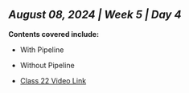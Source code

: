 ## _August 08, 2024 | Week 5 | Day 4_

**Contents covered include:**

- With Pipeline
- Without Pipeline

- [Class 22 Video Link](https://www.facebook.com/iCodeguru/videos/1018825216109320)
